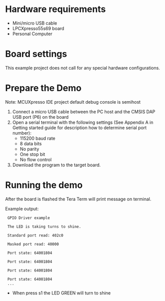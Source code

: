 Hardware requirements
=====================
- Mini/micro USB cable
- LPCXpresso55s69 board
- Personal Computer

Board settings
==============
This example project does not call for any special hardware configurations.

Prepare the Demo
===============
Note: MCUXpresso IDE project default debug console is semihost
1. Connect a micro USB cable between the PC host and the CMSIS DAP USB port (P6) on the board
2. Open a serial terminal with the following settings (See Appendix A in Getting started guide for description how to determine serial port number):
    - 115200 baud rate
    - 8 data bits
    - No parity
    - One stop bit
    - No flow control
3. Download the program to the target board.


Running the demo
================
After the board is flashed the Tera Term will print message on terminal.

Example output:
~~~~~~~~~~~~~~~~~~~~~~~~~~~~
 GPIO Driver example

 The LED is taking turns to shine.

 Standard port read: 402c0

 Masked port read: 40000

 Port state: 64001804

 Port state: 64001804

 Port state: 64001804

 Port state: 64001804
 ...
~~~~~~~~~~~~~~~~~~~~~~~~~~~~
- When press s1 the LED GREEN will turn to shine 